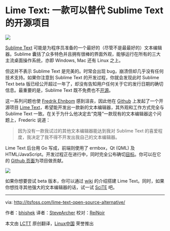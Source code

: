 Lime Text: 一款可以替代 Sublime Text 的开源项目
================================================================================
![](http://itsfoss.itsfoss.netdna-cdn.com/wp-content/uploads/2014/08/Lime_Text_Editor.jpeg)

[Sublime Text][1] 可能是为程序员准备的一个最好的（尽管不是最最好的）文本编辑器。Sublime 囊括了众多特色并且拥有很棒的界面外观，能够运行在所有的三大主流桌面操作系统，亦即 Windows, Mac 还有 Linux 之上。

但这并不表示 Sublime Text 是完美的。时常会出现 bug，崩溃但却几乎没有任何技术支持。如果你注意到 Sublime Text 的开发过程，你就会发现此时 Sublime Text beta 版已经公开超过一年了，却没有告知用户任何关于它的发行日期的确切信息。最重要的是，Sublime Text 既不免费也不[开源][2]。

这一系列问题也使 [Fredrik Ehnbom][3] 感到沮丧，因此他在 [Github][5] 上发起了一个开源项目 [Lime Text][4]，希望能开发出一款新的文本编辑器，其外观和工作方式完全与 Sublime Text 一致。在关于为什么他决定去“克隆”一款现有的文本编辑器这个问题上，Frederic 说道：

> 因为没有一款我试过的其他文本编辑器能达到我对 Sublime Text 的喜爱程度，我决定了我不得不开发出我自己的文本编辑器。

Lime Text 后台用 Go 写成，前端则使用了 ermbox，Qt (QML) 及 HTML/JavaScript。开发过程正在进行中，同时完全公布确切[目标][6]。你可以在它的 [Github 页面][7]为项目做贡献。

![](http://itsfoss.itsfoss.netdna-cdn.com/wp-content/uploads/2014/08/LimeTextEditor.jpeg)

如果你想要尝试 beta 版本，你可以通过 [wiki][8] 的介绍搭建 Lime Text。同时，如果你想找寻其他强大的文本编辑器的话，试一试 [SciTE][9] 吧。

--------------------------------------------------------------------------------

via: http://itsfoss.com/lime-text-open-source-alternative/

作者：[bhishek][a]
译者：[SteveArcher](https://github.com/SteveArcher)
校对：[ReiNoir](https://github.com/reinoir)

本文由 [LCTT](https://github.com/LCTT/TranslateProject) 原创翻译，[Linux中国](http://linux.cn/) 荣誉推出

[a]:http://itsfoss.com/author/Abhishek/
[1]:http://www.sublimetext.com/
[2]:http://itsfoss.com/category/open-source-software/
[3]:https://github.com/quarnster
[4]:http://limetext.org/
[5]:https://github.com/
[6]:https://github.com/limetext/lime/wiki/Goals
[7]:https://github.com/limetext/lime/issues
[8]:https://github.com/limetext/lime/wiki/Building
[9]:http://itsfoss.com/scite-the-notepad-for-linux/